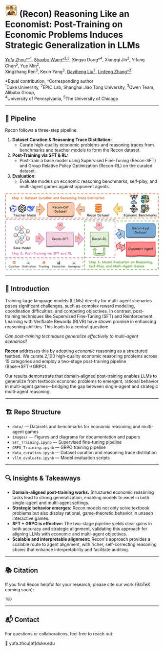 # <img src="images/ai_economist.png" width="40" alt="AI Economist Icon" /> (Recon) Reasoning Like an Economist: Post-Training on Economic Problems Induces Strategic Generalization in LLMs
   
[Yufa Zhou*†<sup>1</sup>](https://masterzhou1.github.io/), [Shaobo Wang*<sup>2,3</sup>](https://gszfwsb.github.io/), Xingyu Dong*<sup>4</sup>, Xiangqi Jin<sup>2</sup>, Yifang Chen<sup>5</sup>, Yue Min<sup>2</sup>,   
Xingzhang Ren<sup>3</sup>, Kexin Yang<sup>3</sup>, [Dayiheng Liu<sup>3</sup>](https://dayihengliu.github.io/), [Linfeng Zhang†<sup>2</sup>](http://www.zhanglinfeng.tech/)

*Equal contribution, †Corresponding author   
<sup>1</sup>Duke University, <sup>2</sup>EPIC Lab, Shanghai Jiao Tong University, <sup>3</sup>Qwen Team, Alibaba Group,   
<sup>4</sup>University of Pennsylvania, <sup>5</sup>The University of Chicago

<!-- [[📄 Paper]](https://arxiv.org/abs/placeholder)   -->

---

## 🔄 Pipeline

Recon follows a three-step pipeline:

1. **Dataset Curation & Reasoning Trace Distillation:**
   - Curate high-quality economic problems and reasoning traces from benchmarks and teacher models to form the Recon dataset.
2. **Post-Training via SFT & RL:**
   - Post-train a base model using Supervised Fine-Tuning (Recon-SFT) and Group Relative Policy Optimization (Recon-RL) on the curated dataset.
3. **Evaluation:**
   - Evaluate models on economic reasoning benchmarks, self-play, and multi-agent games against opponent agents.

<p align="center">
  <img src="images/pipeline.png" width="800"/>
</p>

---

## 📖 Introduction

Training large language models (LLMs) directly for multi-agent scenarios poses significant challenges, such as complex reward modeling, coordination difficulties, and competing objectives. In contrast, post-training techniques like Supervised Fine-Tuning (SFT) and Reinforcement Learning with Verifiable Rewards (RLVR) have shown promise in enhancing reasoning abilities. This leads to a central question:

*Can post-training techniques generalize effectively to multi-agent scenarios?*

**Recon** addresses this by adopting *economic* reasoning as a structured testbed. We curate 2,100 high-quality economic reasoning problems across 15 categories and employ a two-stage post-training pipeline (Base→SFT→GRPO).

Our results demonstrate that domain-aligned post-training enables LLMs to generalize from textbook economic problems to emergent, rational behavior in multi-agent games—bridging the gap between single-agent and strategic multi-agent reasoning.

---

## 🏗️ Repo Structure

- `data/` — Datasets and benchmarks for economic reasoning and multi-agent games
- `images/` — Figures and diagrams for documentation and papers
- `SFT_Training.ipynb` — Supervised fine-tuning pipeline
- `GRPO_Training.ipynb` — GRPO training pipeline
- `data_curation.ipynb` — Dataset curation and reasoning trace distillation
- `vllm_evaluate.ipynb` — Model evaluation scripts

---

## 🔍 Insights & Takeaways

- **Domain-aligned post-training works:** Structured economic reasoning tasks lead to strong generalization, enabling models to excel in both single-agent and multi-agent settings.
- **Strategic behavior emerges:** Recon models not only solve textbook problems but also display rational, game-theoretic behavior in unseen interactive games.
- **SFT + GRPO is effective:** The two-stage pipeline yields clear gains in both accuracy and strategic alignment, validating this approach for aligning LLMs with economic and multi-agent objectives.
- **Scalable and interpretable alignment:** Recon's approach provides a scalable route to agent alignment, with richer, self-correcting reasoning chains that enhance interpretability and facilitate auditing.

---

## 📚 Citation

If you find Recon helpful for your research, please cite our work (BibTeX coming soon):

```
TBD
```

---

## 📬 Contact

For questions or collaborations, feel free to reach out:

📧 yufa.zhou[at]duke.edu








